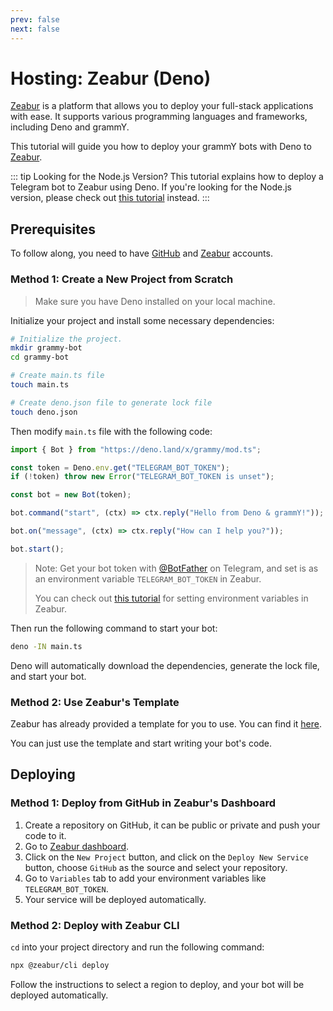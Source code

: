 ```yaml
---
prev: false
next: false
---
```


# Hosting: Zeabur (Deno)

[Zeabur](https://zeabur.com) is a platform that allows you to deploy your
full-stack applications with ease. It supports various programming languages and
frameworks, including Deno and grammY.

This tutorial will guide you how to deploy your grammY bots with Deno to
[Zeabur](https://zeabur.com).

::: tip Looking for the Node.js Version? This tutorial explains how to deploy a
Telegram bot to Zeabur using Deno. If you're looking for the Node.js version,
please check out [this tutorial](./zeabur-nodejs) instead. :::

## Prerequisites

To follow along, you need to have [GitHub](https://github.com) and
[Zeabur](https://zeabur.com) accounts.

### Method 1: Create a New Project from Scratch

> Make sure you have Deno installed on your local machine.

Initialize your project and install some necessary dependencies:

```sh
# Initialize the project.
mkdir grammy-bot
cd grammy-bot

# Create main.ts file
touch main.ts

# Create deno.json file to generate lock file
touch deno.json
```

Then modify `main.ts` file with the following code:

```ts
import { Bot } from "https://deno.land/x/grammy/mod.ts";

const token = Deno.env.get("TELEGRAM_BOT_TOKEN");
if (!token) throw new Error("TELEGRAM_BOT_TOKEN is unset");

const bot = new Bot(token);

bot.command("start", (ctx) => ctx.reply("Hello from Deno & grammY!"));

bot.on("message", (ctx) => ctx.reply("How can I help you?"));

bot.start();
```

> Note: Get your bot token with [@BotFather](https://t.me/BotFather) on
> Telegram, and set is as an environment variable `TELEGRAM_BOT_TOKEN` in
> Zeabur.
>
> You can check out
> [this tutorial](https://zeabur.com/docs/en-US/deploy/variables) for setting
> environment variables in Zeabur.

Then run the following command to start your bot:

```sh
deno -IN main.ts
```

Deno will automatically download the dependencies, generate the lock file, and
start your bot.

### Method 2: Use Zeabur's Template

Zeabur has already provided a template for you to use. You can find it
[here](https://github.com/zeabur/deno-telegram-bot-starter).

You can just use the template and start writing your bot's code.

## Deploying

### Method 1: Deploy from GitHub in Zeabur's Dashboard

1. Create a repository on GitHub, it can be public or private and push your code
   to it.
2. Go to [Zeabur dashboard](https://dash.zeabur.com).
3. Click on the `New Project` button, and click on the `Deploy New Service`
   button, choose `GitHub` as the source and select your repository.
4. Go to `Variables` tab to add your environment variables like
   `TELEGRAM_BOT_TOKEN`.
5. Your service will be deployed automatically.

### Method 2: Deploy with Zeabur CLI

`cd` into your project directory and run the following command:

```sh
npx @zeabur/cli deploy
```

Follow the instructions to select a region to deploy, and your bot will be
deployed automatically.
